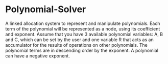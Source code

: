# Polynomial-Solver
A linked allocation system to represent and manipulate polynomials. Each term of the polynomial will be represented as a node, using its coefficient and exponent. Assume that you have 3 available polynomial variables: A, B and C, which can be set by the user and one variable R that acts as an accumulator for the results of operations on other polynomials. The polynomial terms are in descending order by the exponent. A polynomial can have a negative exponent.
